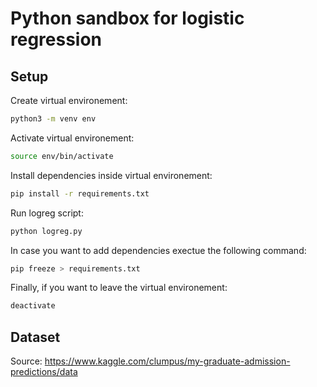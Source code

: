 # Python sandbox for logistic regression

## Setup

Create virtual environement:

```sh
python3 -m venv env
```

Activate virtual environement:

```sh
source env/bin/activate
```

Install dependencies inside virtual environement:

```sh
pip install -r requirements.txt
```

Run logreg script:

```sh
python logreg.py
```

In case you want to add dependencies exectue the following command:

```sh
pip freeze > requirements.txt
```

Finally, if you want to leave the virtual environement:

```sh
deactivate
```

## Dataset

Source: https://www.kaggle.com/clumpus/my-graduate-admission-predictions/data
